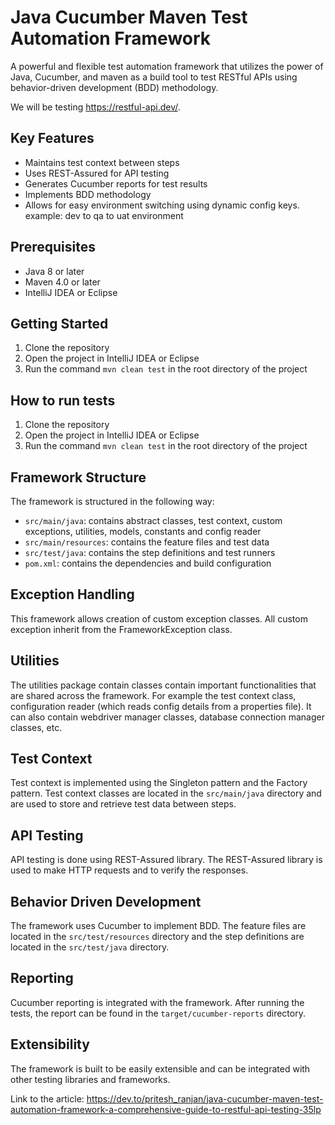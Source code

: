 # Java Cucumber Maven Test Automation Framework

A powerful and flexible test automation framework that utilizes the power of Java, Cucumber, and maven as a build tool to test RESTful APIs using behavior-driven development (BDD) methodology.

We will be testing https://restful-api.dev/.

## Key Features
- Maintains test context between steps
- Uses REST-Assured for API testing
- Generates Cucumber reports for test results
- Implements BDD methodology
- Allows for easy environment switching using dynamic config keys. example: dev to qa to uat environment

## Prerequisites
- Java 8 or later
- Maven 4.0 or later
- IntelliJ IDEA or Eclipse

## Getting Started
1. Clone the repository
2. Open the project in IntelliJ IDEA or Eclipse
3. Run the command `mvn clean test` in the root directory of the project

## How to run tests
1. Clone the repository
2. Open the project in IntelliJ IDEA or Eclipse
3. Run the command `mvn clean test` in the root directory of the project

## Framework Structure
The framework is structured in the following way:
- `src/main/java`: contains abstract classes, test context, custom exceptions, utilities, models, constants and config reader
- `src/main/resources`: contains the feature files and test data
- `src/test/java`: contains the step definitions and test runners
- `pom.xml`: contains the dependencies and build configuration

## Exception Handling
This framework allows creation of custom exception classes. All custom exception inherit from the FrameworkException class.

## Utilities
The utilities package contain classes contain important functionalities that are shared across the framework. For example the test context class, configuration reader (which reads config details from a properties file). It can also contain webdriver manager classes, database connection manager classes, etc.  

## Test Context
Test context is implemented using the Singleton pattern and the Factory pattern. Test context classes are located in the `src/main/java` directory and are used to store and retrieve test data between steps.

## API Testing
API testing is done using REST-Assured library. The REST-Assured library is used to make HTTP requests and to verify the responses.

## Behavior Driven Development
The framework uses Cucumber to implement BDD. The feature files are located in the `src/test/resources` directory and the step definitions are located in the `src/test/java` directory.

## Reporting
Cucumber reporting is integrated with the framework. After running the tests, the report can be found in the `target/cucumber-reports` directory.

## Extensibility
The framework is built to be easily extensible and can be integrated with other testing libraries and frameworks.

Link to the article: https://dev.to/pritesh_ranjan/java-cucumber-maven-test-automation-framework-a-comprehensive-guide-to-restful-api-testing-35lp

